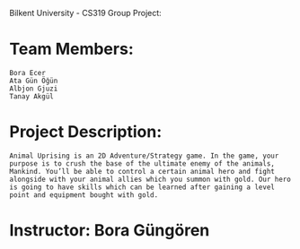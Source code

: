 Bilkent University - CS319 Group Project: 

# Team Members:
    Bora Ecer
    Ata Gün Öğün
    Albjon Gjuzi
    Tanay Akgül
    
# Project Description:
    Animal Uprising is an 2D Adventure/Strategy game. In the game, your purpose is to crush the base of the ultimate enemy of the animals, Mankind. You’ll be able to control a certain animal hero and fight alongside with your animal allies which you summon with gold. Our hero is going to have skills which can be learned after gaining a level point and equipment bought with gold.    

# Instructor: Bora Güngören
